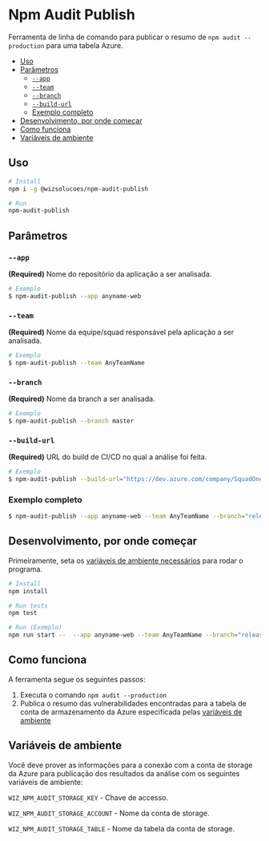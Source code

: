 <!-- omit in toc -->
# Npm Audit Publish

Ferramenta de linha de comando para publicar o resumo de `npm audit --production` para uma tabela Azure.

- [Uso](#uso)
- [Parâmetros](#parâmetros)
  - [`--app`](#--app)
  - [`--team`](#--team)
  - [`--branch`](#--branch)
  - [`--build-url`](#--build-url)
  - [Exemplo completo](#exemplo-completo)
- [Desenvolvimento, por onde começar](#desenvolvimento-por-onde-começar)
- [Como funciona](#como-funciona)
- [Variáveis de ambiente](#variáveis-de-ambiente)

## Uso
```bash
# Install
npm i -g @wizsolucoes/npm-audit-publish

# Run
npm-audit-publish
```

## Parâmetros
### `--app`
**(Required)** Nome do repositório da aplicação a ser analisada.

```sh
# Exemplo
$ npm-audit-publish --app anyname-web
```

### `--team`
**(Required)** Nome da equipe/squad responsável pela aplicação a ser analisada.

```sh
# Exemplo
$ npm-audit-publish --team AnyTeamName
```

### `--branch`
**(Required)** Nome da branch a ser analisada.

```sh
# Exemplo
$ npm-audit-publish --branch master
```

### `--build-url`
**(Required)** URL do build de CI/CD no qual a análise foi feita.

```sh
# Exemplo
$ npm-audit-publish --build-url="https://dev.azure.com/company/SquadOne/_build/results?buildId=106015"
```

### Exemplo completo
```sh
$ npm-audit-publish --app anyname-web --team AnyTeamName --branch="release/example" --build-url="https://dev.azure.com/company/SquadOne/_build/results?buildId=106015"
```

## Desenvolvimento, por onde começar
Primeiramente, seta os [variáveis de ambiente necessários](#variáveis-de-ambiente) para rodar o programa.

```bash
# Install
npm install

# Run tests
npm test

# Run (Exemplo)
npm run start --  --app anyname-web --team AnyTeamName --branch="release/example" --build-url="https://dev.azure.com/company/SquadOne/_build/results?buildId=106015"
```

## Como funciona
A ferramenta segue os seguintes passos:
1. Executa o comando `npm audit --production`
2. Publica o resumo das vulnerabilidades encontradas para a tabela de conta de armazenamento da Azure especificada pelas [variáveis de ambiente](#variáveis-de-ambiente)

## Variáveis de ambiente
Você deve prover as informações para a conexão com a conta de storage da Azure para publicação dos resultados da análise com os seguintes variáveis de ambiente:

`WIZ_NPM_AUDIT_STORAGE_KEY` - Chave de accesso.

`WIZ_NPM_AUDIT_STORAGE_ACCOUNT` - Nome da conta de storage.

`WIZ_NPM_AUDIT_STORAGE_TABLE` - Nome da tabela da conta de storage.

